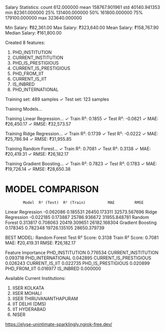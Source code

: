 Salary Statistics:
count       612.000000
mean     158767.901961
std       40140.941353
min       82361.000000
25%      131400.000000
50%      161800.000000
75%      179100.000000
max      323640.000000


Min Salary: ₹82,361.00
Max Salary: ₹323,640.00
Mean Salary: ₹158,767.90
Median Salary: ₹161,800.00


 Created 8 features:
   1. PHD_INSTITUTION
   2. CURRENT_INSTITUTION
   3. PHD_IS_PRESTIGIOUS
   4. CURRENT_IS_PRESTIGIOUS
   5. PHD_FROM_IIT
   6. CURRENT_IS_IIT
   7. IS_INBRED
   8. PHD_INTERNATIONAL


Training set: 489 samples
✓ Test set: 123 samples

Training Models...

   Training Linear Regression...
   ✓ Train R²: 0.1855
   ✓ Test R²: -0.0621
   ✓ MAE: ₹26,450.17
   ✓ RMSE: ₹32,573.57

   Training Ridge Regression...
   ✓ Train R²: 0.1739
   ✓ Test R²: -0.0222
   ✓ MAE: ₹25,786.94
   ✓ RMSE: ₹31,955.85

   Training Random Forest...
   ✓ Train R²: 0.7081
   ✓ Test R²: 0.3138
   ✓ MAE: ₹20,419.31
   ✓ RMSE: ₹26,182.17

   Training Gradient Boosting...
   ✓ Train R²: 0.7823
   ✓ Test R²: 0.1783
   ✓ MAE: ₹19,726.14
   ✓ RMSE: ₹28,650.38



MODEL COMPARISON
======================================================================
            Model  R² (Test)  R² (Train)          MAE         RMSE
Linear Regression  -0.062086    0.185531 26450.173311 32573.567696
 Ridge Regression  -0.022185    0.173887 25786.936672 31955.848781
    Random Forest   0.313817    0.708063 20419.309651 26182.168304
Gradient Boosting   0.178345    0.782348 19726.135105 28650.379739




BEST MODEL: Random Forest
   Test R² Score: 0.3138
   Train R² Score: 0.7081
   MAE: ₹20,419.31
   RMSE: ₹26,182.17



Feature  Importance
       PHD_INSTITUTION    0.776534
   CURRENT_INSTITUTION    0.093718
     PHD_INTERNATIONAL    0.042895
CURRENT_IS_PRESTIGIOUS    0.026243
        CURRENT_IS_IIT    0.022735
    PHD_IS_PRESTIGIOUS    0.020899
          PHD_FROM_IIT    0.016977
             IS_INBRED    0.000000

Available Current Institutions:
   1. IISER KOLKATA
   2. IISER MOHALI
   3. IISER THIRUVANANTHAPURAM
   4. IIT DELHI (DMS)
   5. IIT HYDERABAD
   6. NISER


https://elyse-unintimate-sparklingly.ngrok-free.dev/